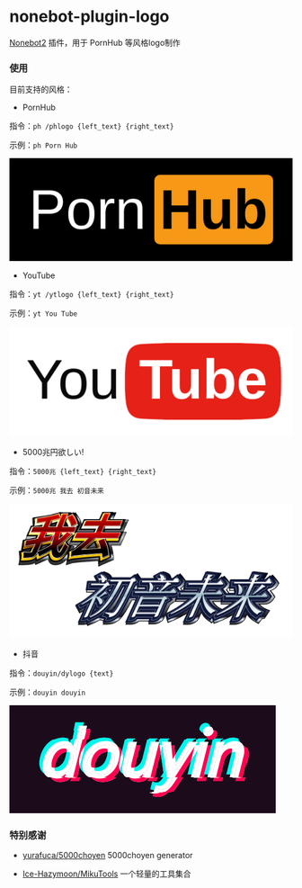 # nonebot-plugin-logo

[Nonebot2](https://github.com/nonebot/nonebot2) 插件，用于 PornHub 等风格logo制作

### 使用

目前支持的风格：

 - PornHub

指令：`ph /phlogo {left_text} {right_text}`

示例：`ph Porn Hub`

<div align="left">
  <img src="./examples/1.png" />
</div>

 - YouTube

指令：`yt /ytlogo {left_text} {right_text}`

示例：`yt You Tube`

<div align="left">
  <img src="./examples/2.png" />
</div>

 - 5000兆円欲しい!

指令：`5000兆 {left_text} {right_text}`

示例：`5000兆 我去 初音未来`

<div align="left">
  <img src="./examples/3.png" />
</div>

 - 抖音

指令：`douyin/dylogo {text}`

示例：`douyin douyin`

<div align="left">
  <img src="./examples/4.gif" />
</div>


### 特别感谢

- [yurafuca/5000choyen](https://github.com/yurafuca/5000choyen) 5000choyen generator

- [Ice-Hazymoon/MikuTools](https://github.com/Ice-Hazymoon/MikuTools) 一个轻量的工具集合
